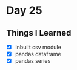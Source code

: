 Day 25
===============================================================================

Things I Learned
-------------------------------------------------------------------------------

- [x] Inbuilt csv module
- [x] pandas dataframe
- [x] pandas series
